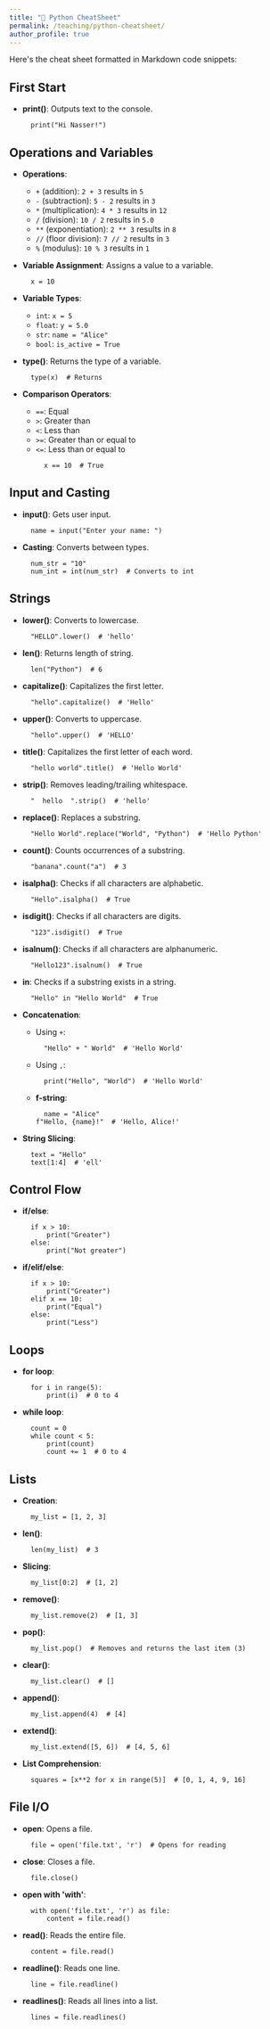 ```yaml
---
title: "🚀 Python CheatSheet"
permalink: /teaching/python-cheatsheet/
author_profile: true
---
```


Here's the cheat sheet formatted in Markdown code snippets:

## First Start
- **print()**: Outputs text to the console.
    <pre><code>  print("Hi Nasser!")</code></pre>

## Operations and Variables
- **Operations**: 
  - `+` (addition): `2 + 3` results in `5`
  - `-` (subtraction): `5 - 2` results in `3`
  - `*` (multiplication): `4 * 3` results in `12`
  - `/` (division): `10 / 2` results in `5.0`
  - `**` (exponentiation): `2 ** 3` results in `8`
  - `//` (floor division): `7 // 2` results in `3`
  - `%` (modulus): `10 % 3` results in `1`
  
- **Variable Assignment**: Assigns a value to a variable.
    <pre><code>  x = 10</code></pre>


- **Variable Types**: 
  - `int`: `x = 5`
  - `float`: `y = 5.0`
  - `str`: `name = "Alice"`
  - `bool`: `is_active = True`
  
- **type()**: Returns the type of a variable.
    <pre><code>  type(x)  # Returns <class 'int'></code></pre>

- **Comparison Operators**: 
  - `==`: Equal
  - `>`: Greater than
  - `<`: Less than
  - `>=`: Greater than or equal to
  - `<=`: Less than or equal to
    <pre><code>  x == 10  # True</code></pre>

## Input and Casting
- **input()**: Gets user input.
    <pre><code>  name = input("Enter your name: ")</code></pre>

- **Casting**: Converts between types.
    <pre><code>  num_str = "10"
    num_int = int(num_str)  # Converts to int</code></pre>

## Strings
- **lower()**: Converts to lowercase.
    <pre><code>  "HELLO".lower()  # 'hello'</code></pre>

- **len()**: Returns length of string.
    <pre><code>  len("Python")  # 6</code></pre>

- **capitalize()**: Capitalizes the first letter.
    <pre><code>  "hello".capitalize()  # 'Hello'</code></pre>

- **upper()**: Converts to uppercase.
    <pre><code>  "hello".upper()  # 'HELLO'</code></pre>

- **title()**: Capitalizes the first letter of each word.
    <pre><code>  "hello world".title()  # 'Hello World'</code></pre>

- **strip()**: Removes leading/trailing whitespace.
    <pre><code>  "  hello  ".strip()  # 'hello'</code></pre>

- **replace()**: Replaces a substring.
    <pre><code>  "Hello World".replace("World", "Python")  # 'Hello Python'</code></pre>

- **count()**: Counts occurrences of a substring.
    <pre><code>  "banana".count("a")  # 3</code></pre>

- **isalpha()**: Checks if all characters are alphabetic.
    <pre><code>  "Hello".isalpha()  # True</code></pre>

- **isdigit()**: Checks if all characters are digits.
    <pre><code>  "123".isdigit()  # True</code></pre>

- **isalnum()**: Checks if all characters are alphanumeric.
    <pre><code>  "Hello123".isalnum()  # True</code></pre>

- **in**: Checks if a substring exists in a string.
    <pre><code>  "Hello" in "Hello World"  # True</code></pre>

- **Concatenation**:
  - Using `+`: 
    <pre><code>  "Hello" + " World"  # 'Hello World'</code></pre>
  - Using `,`: 
    <pre><code>  print("Hello", "World")  # 'Hello World'</code></pre>
  - **f-string**: 
    <pre><code>  name = "Alice"
    f"Hello, {name}!"  # 'Hello, Alice!'</code></pre>

- **String Slicing**:
    <pre><code>  text = "Hello"
    text[1:4]  # 'ell'</code></pre>

## Control Flow
- **if/else**:
    <pre><code>  if x > 10:
        print("Greater")
    else:
        print("Not greater")</code></pre>

- **if/elif/else**:
    <pre><code>  if x > 10:
        print("Greater")
    elif x == 10:
        print("Equal")
    else:
        print("Less")</code></pre>

## Loops
- **for loop**:
    <pre><code>  for i in range(5):
        print(i)  # 0 to 4</code></pre>

- **while loop**:
    <pre><code>  count = 0
    while count < 5:
        print(count)
        count += 1  # 0 to 4</code></pre>

## Lists
- **Creation**:
    <pre><code>  my_list = [1, 2, 3]</code></pre>

- **len()**: 
    <pre><code>  len(my_list)  # 3</code></pre>

- **Slicing**:
    <pre><code>  my_list[0:2]  # [1, 2]</code></pre>

- **remove()**: 
    <pre><code>  my_list.remove(2)  # [1, 3]</code></pre>

- **pop()**: 
    <pre><code>  my_list.pop()  # Removes and returns the last item (3)</code></pre>

- **clear()**: 
    <pre><code>  my_list.clear()  # []</code></pre>

- **append()**: 
    <pre><code>  my_list.append(4)  # [4]</code></pre>

- **extend()**: 
    <pre><code>  my_list.extend([5, 6])  # [4, 5, 6]</code></pre>

- **List Comprehension**:
    <pre><code>  squares = [x**2 for x in range(5)]  # [0, 1, 4, 9, 16]</code></pre>

## File I/O
- **open**: Opens a file.
    <pre><code>  file = open('file.txt', 'r')  # Opens for reading</code></pre>

- **close**: Closes a file.
    <pre><code>  file.close()</code></pre>

- **open with 'with'**:
    <pre><code>  with open('file.txt', 'r') as file:
        content = file.read()</code></pre>

- **read()**: Reads the entire file.
    <pre><code>  content = file.read()</code></pre>

- **readline()**: Reads one line.
    <pre><code>  line = file.readline()</code></pre>

- **readlines()**: Reads all lines into a list.
    <pre><code>  lines = file.readlines()</code></pre>